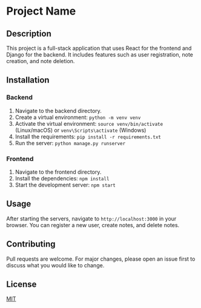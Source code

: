 # Project Name

## Description

This project is a full-stack application that uses React for the frontend and Django for the backend. It includes features such as user registration, note creation, and note deletion.

## Installation

### Backend

1. Navigate to the backend directory.
2. Create a virtual environment: `python -m venv venv`
3. Activate the virtual environment: `source venv/bin/activate` (Linux/macOS) or `venv\Scripts\activate` (Windows)
4. Install the requirements: `pip install -r requirements.txt`
5. Run the server: `python manage.py runserver`

### Frontend

1. Navigate to the frontend directory.
2. Install the dependencies: `npm install`
3. Start the development server: `npm start`

## Usage

After starting the servers, navigate to `http://localhost:3000` in your browser. You can register a new user, create notes, and delete notes.

## Contributing

Pull requests are welcome. For major changes, please open an issue first to discuss what you would like to change.

## License

[MIT](https://choosealicense.com/licenses/mit/)
